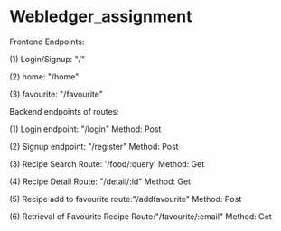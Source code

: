 # Webledger_assignment

Frontend Endpoints:

(1) Login/Signup: "/"

(2) home: "/home"

(3) favourite: "/favourite"

Backend endpoints of routes: 

(1) Login endpoint: "/login"
    Method: Post
    
(2) Signup endpoint: "/register"
    Method: Post
    
(3) Recipe Search Route: '/food/:query'
    Method: Get
    
(4) Recipe Detail Route: "/detail/:id"
    Method: Get
    
(5) Recipe add to favourite route:"/addfavourite"
    Method: Post
    
(6) Retrieval of Favourite Recipe Route:"/favourite/:email"
    Method: Get

